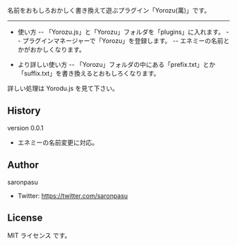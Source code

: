 名前をおもしろおかしく書き換えて遊ぶプラグイン「Yorozu(萬)」です。

---
- 使い方
-- 「Yorozu.js」と「Yorozu」フォルダを「plugins」に入れます。
-- プラグインマネージャーで「Yorozu」を登録します。
-- エネミーの名前とかがおかしくなります。

- より詳しい使い方
-- 「Yorozu」フォルダの中にある「prefix.txt」とか「suffix.txt」を書き換えるとおもしろくなります。


詳しい処理は Yorodu.js を見て下さい。

## History
version 0.0.1
- エネミーの名前変更に対応。

## Author
saronpasu

- Twitter: https://twitter.com/saronpasu

## License
MIT ライセンス です。
